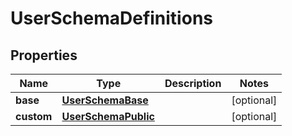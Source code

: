 

# UserSchemaDefinitions


## Properties

| Name | Type | Description | Notes |
|------------ | ------------- | ------------- | -------------|
|**base** | [**UserSchemaBase**](UserSchemaBase.md) |  |  [optional] |
|**custom** | [**UserSchemaPublic**](UserSchemaPublic.md) |  |  [optional] |



